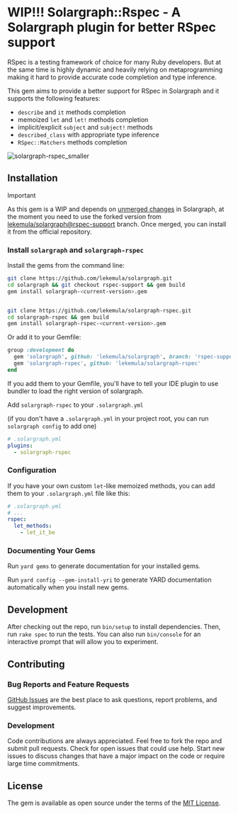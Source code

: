 # WIP!!! Solargraph::Rspec - A Solargraph plugin for better RSpec support

RSpec is a testing framework of choice for many Ruby developers. But at the same time is highly dynamic and heavily relying on metaprogramming making it hard to provide accurate code completion and type inference. 

This gem aims to provide a better support for RSpec in Solargraph and it supports the following features:
  - `describe` and `it` methods completion
  - memoized `let` and `let!` methods completion 
  - implicit/explicit `subject` and `subject!` methods
  - `described_class` with appropriate type inference
  - `RSpec::Matchers` methods completion
  
  ![solargraph-rspec_smaller](https://github.com/lekemula/solargraph-rspec/assets/9197495/66f86e5b-258e-4d8c-8a64-0685d15ece00)


## Installation

> [!IMPORTANT]
> As this gem is a WIP and depends on [unmerged changes](https://github.com/castwide/solargraph/compare/master...lekemula:solargraph:rspec-support?expand=1) in Solargraph, at the moment you need to use the forked version from [lekemula/solargraph@rspec-support](https://github.com/lekemula/solargraph/tree/rspec-support) branch. Once merged, you can install it from the official repository.

###  Install `solargraph` and `solargraph-rspec`

Install the gems from the command line:

```bash
git clone https://github.com/lekemula/solargraph.git
cd solargraph && git checkout rspec-support && gem build
gem install solargraph-<current-version>.gem


git clone https://github.com/lekemula/solargraph-rspec.git
cd solargraph-rspec && gem build
gem install solargraph-rspec-<current-version>.gem
```

Or add it to your Gemfile:

```ruby
group :development do
  gem 'solargraph', github: 'lekemula/solargraph', branch: 'rspec-support'
  gem 'solargraph-rspec', github: 'lekemula/solargraph-rspec'
end
```

If you add them to your Gemfile, you'll have to tell your IDE plugin to use bundler to load the right version of solargraph.

Add `solargraph-rspec` to your `.solargraph.yml`

(if you don't have a `.solargraph.yml` in your project root, you can run `solargraph config` to add one)

```yaml
# .solargraph.yml
plugins:
  - solargraph-rspec

```
### Configuration

If you have your own custom `let`-like memoized methods, you can add them to your `.solargraph.yml` file like this:

```yaml
# .solargraph.yml
# ...
rspec:
  let_methods:
    - let_it_be
```

### Documenting Your Gems

Run `yard gems` to generate documentation for your installed gems.

Run `yard config --gem-install-yri` to generate YARD documentation automatically when you install new gems.

## Development

After checking out the repo, run `bin/setup` to install dependencies. Then, run `rake spec` to run the tests. You can also run `bin/console` for an interactive prompt that will allow you to experiment.

## Contributing

### Bug Reports and Feature Requests

[GitHub Issues](https://github.com/lekemula/solargraph-rspec/issues) are the best place to ask questions, report problems, and suggest improvements.

### Development

Code contributions are always appreciated. Feel free to fork the repo and submit pull requests. Check for open issues that could use help. Start new issues to discuss changes that have a major impact on the code or require large time commitments.

## License

The gem is available as open source under the terms of the [MIT License](https://opensource.org/licenses/MIT).


